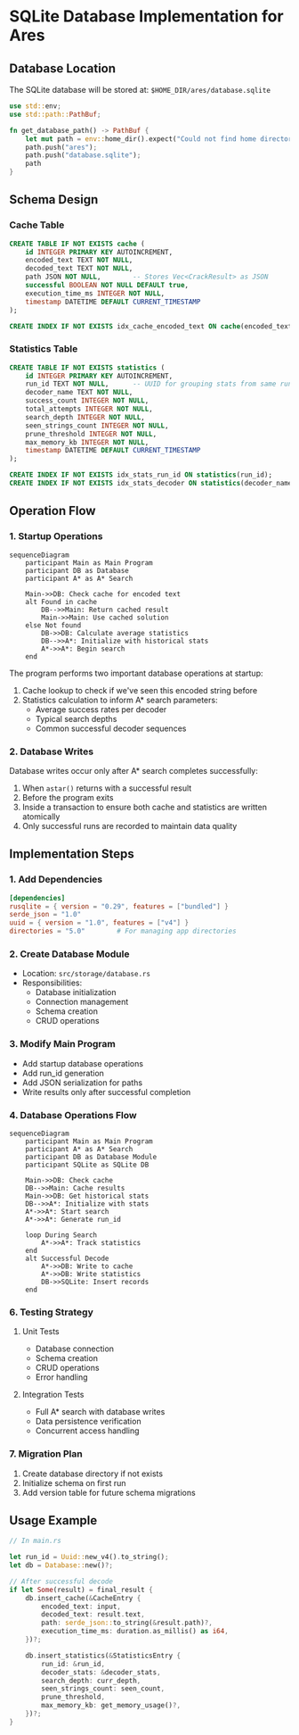 # SQLite Database Implementation for Ares

## Database Location

The SQLite database will be stored at: `$HOME_DIR/ares/database.sqlite`

```rust
use std::env;
use std::path::PathBuf;

fn get_database_path() -> PathBuf {
    let mut path = env::home_dir().expect("Could not find home directory");
    path.push("ares");
    path.push("database.sqlite");
    path
}
```

## Schema Design

### Cache Table
```sql
CREATE TABLE IF NOT EXISTS cache (
    id INTEGER PRIMARY KEY AUTOINCREMENT,
    encoded_text TEXT NOT NULL,
    decoded_text TEXT NOT NULL,
    path JSON NOT NULL,        -- Stores Vec<CrackResult> as JSON
    successful BOOLEAN NOT NULL DEFAULT true,
    execution_time_ms INTEGER NOT NULL,
    timestamp DATETIME DEFAULT CURRENT_TIMESTAMP
);

CREATE INDEX IF NOT EXISTS idx_cache_encoded_text ON cache(encoded_text);
```

### Statistics Table
```sql
CREATE TABLE IF NOT EXISTS statistics (
    id INTEGER PRIMARY KEY AUTOINCREMENT,
    run_id TEXT NOT NULL,      -- UUID for grouping stats from same run
    decoder_name TEXT NOT NULL,
    success_count INTEGER NOT NULL,
    total_attempts INTEGER NOT NULL,
    search_depth INTEGER NOT NULL,
    seen_strings_count INTEGER NOT NULL,
    prune_threshold INTEGER NOT NULL,
    max_memory_kb INTEGER NOT NULL,
    timestamp DATETIME DEFAULT CURRENT_TIMESTAMP
);

CREATE INDEX IF NOT EXISTS idx_stats_run_id ON statistics(run_id);
CREATE INDEX IF NOT EXISTS idx_stats_decoder ON statistics(decoder_name);
```

## Operation Flow

### 1. Startup Operations

```mermaid
sequenceDiagram
    participant Main as Main Program
    participant DB as Database
    participant A* as A* Search
    
    Main->>DB: Check cache for encoded text
    alt Found in cache
        DB-->>Main: Return cached result
        Main->>Main: Use cached solution
    else Not found
        DB->>DB: Calculate average statistics
        DB-->>A*: Initialize with historical stats
        A*->>A*: Begin search
    end
```

The program performs two important database operations at startup:
1. Cache lookup to check if we've seen this encoded string before
2. Statistics calculation to inform A* search parameters:
   - Average success rates per decoder
   - Typical search depths
   - Common successful decoder sequences

### 2. Database Writes

Database writes occur only after A* search completes successfully:
1. When `astar()` returns with a successful result
2. Before the program exits
3. Inside a transaction to ensure both cache and statistics are written atomically
4. Only successful runs are recorded to maintain data quality

## Implementation Steps

### 1. Add Dependencies
```toml
[dependencies]
rusqlite = { version = "0.29", features = ["bundled"] }
serde_json = "1.0"
uuid = { version = "1.0", features = ["v4"] }
directories = "5.0"        # For managing app directories
```

### 2. Create Database Module
- Location: `src/storage/database.rs`
- Responsibilities:
  * Database initialization
  * Connection management
  * Schema creation
  * CRUD operations

### 3. Modify Main Program
- Add startup database operations
- Add run_id generation
- Add JSON serialization for paths
- Write results only after successful completion

### 4. Database Operations Flow

```mermaid
sequenceDiagram
    participant Main as Main Program
    participant A* as A* Search
    participant DB as Database Module
    participant SQLite as SQLite DB
    
    Main->>DB: Check cache
    DB-->>Main: Cache results
    Main->>DB: Get historical stats
    DB-->>A*: Initialize with stats
    A*->>A*: Start search
    A*->>A*: Generate run_id
    
    loop During Search
        A*->>A*: Track statistics
    end
    alt Successful Decode
        A*->>DB: Write to cache
        A*->>DB: Write statistics
        DB->>SQLite: Insert records
    end
```

### 6. Testing Strategy

1. Unit Tests
   - Database connection
   - Schema creation 
   - CRUD operations
   - Error handling

2. Integration Tests
   - Full A* search with database writes
   - Data persistence verification
   - Concurrent access handling

### 7. Migration Plan

1. Create database directory if not exists
2. Initialize schema on first run
3. Add version table for future schema migrations

## Usage Example

```rust
// In main.rs

let run_id = Uuid::new_v4().to_string();
let db = Database::new()?;

// After successful decode
if let Some(result) = final_result {
    db.insert_cache(&CacheEntry {
        encoded_text: input,
        decoded_text: result.text,
        path: serde_json::to_string(&result.path)?,
        execution_time_ms: duration.as_millis() as i64,
    })?;

    db.insert_statistics(&StatisticsEntry {
        run_id: &run_id,
        decoder_stats: &decoder_stats,
        search_depth: curr_depth,
        seen_strings_count: seen_count,
        prune_threshold,
        max_memory_kb: get_memory_usage()?,
    })?;
}